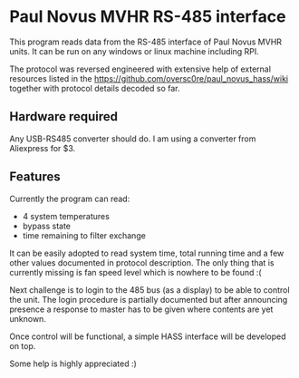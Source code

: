 # Paul Novus MVHR RS-485 interface

This program reads data from the RS-485 interface of Paul Novus MVHR units. It can be run on any windows or linux machine including RPI. 

The protocol was reversed engineered with extensive help of external resources listed in the https://github.com/oversc0re/paul_novus_hass/wiki together with protocol details decoded so far. 

## Hardware required
Any USB-RS485 converter should do. I am using a converter from Aliexpress for $3.

## Features
Currently the program can read:
- 4 system temperatures
- bypass state
- time remaining to filter exchange

It can be easily adopted to read system time, total running time and a few other values documented in protocol description. The only thing that is currently missing is fan speed level which is nowhere to be found :(

Next challenge is to login to the 485 bus (as a display) to be able to control the unit. The login procedure is partially documented but after announcing presence a response to master has to be given where contents are yet unknown.

Once control will be functional, a simple HASS interface will be developed on top. 

Some help is highly appreciated :)

